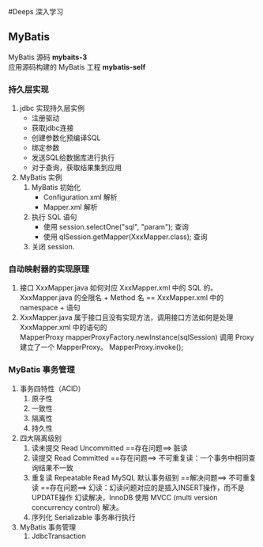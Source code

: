#Deeps 深入学习

## MyBatis

MyBatis 源码  **mybaits-3**  
应用源码构建的 MyBatis 工程  **mybatis-self**
### 持久层实现
1. jdbc 实现持久层实例  
    + 注册驱动
    + 获取jdbc连接
    + 创建参数化预编译SQL
    + 绑定参数
    + 发送SQL给数据库进行执行
    + 对于查询，获取结果集到应用
2. MyBatis 实例
    1. MyBatis 初始化
        + Configuration.xml 解析
        + Mapper.xml 解析
    2. 执行 SQL 语句
        + 使用 session.selectOne("sql", "param"); 查询  
        + 使用 qlSession.getMapper(XxxMapper.class); 查询  
    3. 关闭 session.  
    
### 自动映射器的实现原理
1. 接口 XxxMapper.java 如何对应 XxxMapper.xml 中的 SQL 的。  
    XxxMapper.java 的全限名 + Method 名 == XxxMapper.xml 中的 namespace + 语句
2. XxxMapper.java 属于接口且没有实现方法，调用接口方法如何是处理 XxxMapper.xml 中的语句的  
    MapperProxy mapperProxyFactory.newInstance(sqlSession) 调用 Proxy 建立了一个 MapperProxy。
    MapperProxy.invoke();  

### MyBatis 事务管理
1. 事务四特性（ACID）
    1. 原子性
    2. 一致性
    3. 隔离性
    4. 持久性
2. 四大隔离级别
    1. 读未提交 Read Uncommitted  ==存在问题==> 脏读
    2. 读提交 Read Committed ==存在问题==> 不可重复读：一个事务中相同查询结果不一致
    3. 重复读 Repeatable Read MySQL 默认事务级别 
        ==解决问题==> 不可重复读  ==存在问题==> 幻读：幻读问题对应的是插入INSERT操作，而不是UPDATE操作
        幻读解决，InnoDB 使用 MVCC (multi version concurrency control) 解决。
    4. 序列化 Serializable 事务串行执行 
3. MyBatis 事务管理
    1. JdbcTransaction 